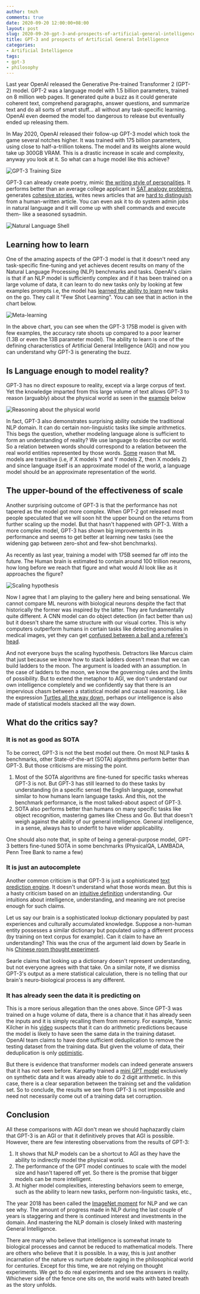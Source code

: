 ```yaml
---
author: tmzh
comments: true
date: 2020-09-20 12:00:00+08:00
layout: post
slug: 2020-09-20-gpt-3-and-prospects-of-artificial-general-intelligence
title: GPT-3 and prospects of Artificial General Intelligence 
categories:
- Artificial Intelligence 
tags:
- gpt-3
- philosophy 
---
```

<meta prefix="og: http://ogp.me/ns#" property="og:title" content="GPT-3 and prospects of Artificial General Intelligence" />
<meta prefix="og: http://ogp.me/ns#" property="og:image" content="/images/2020-09-26-meta-learning.png" />

Last year OpenAI released the Generative Pre-trained Transformer 2 (GPT-2) model. GPT-2 was a language model with 1.5 billion parameters, trained on 8 million web pages. It generated quite a buzz as it could generate coherent text, comprehend paragraphs, answer questions, and summarize text and do all sorts of smart stuff... all without any task-specific learning. OpenAI even deemed the model too dangerous to release but eventually ended up releasing them.

In May 2020, OpenAI released their follow-up GPT-3 model which took the game several notches higher. It was trained with 175 billion parameters, using close to half-a-trillion tokens. The model and its weights alone would take up 300GB VRAM. This is a drastic increase in scale and complexity, anyway you look at it. So what can a huge model like this achieve?

![GPT-3 Training Size](/images/2020-09-26-gpt-3-training-size.png)

<!--more-->

GPT-3 can already create poetry, mimic [the writing style of personalities](https://www.gwern.net/GPT-3#literary-parodies). It performs better than an average college applicant in [SAT analogy problems](https://arxiv.org/pdf/2005.14165.pdf#page=25), generates [cohesive stories](https://medium.com/@aidungeon/ai-dungeon-dragon-model-upgrade-7e8ea579abfe), writes news articles that are [hard to distinguish](https://arxiv.org/pdf/2005.14165.pdf#page=27) from a human-written article. You can even ask it to do system admin jobs in natural language and it will come up with shell commands and execute them- like a seasoned sysadmin. 

![Natural Language Shell](/images/2020-09-26-nlsh.png)


## Learning how to learn
One of the amazing aspects of the GPT-3 model is that it doesn't need any task-specific fine-tuning and yet achieves decent results on many of the Natural Language Processing (NLP) benchmarks and tasks. OpenAI's claim is that if an NLP model is sufficiently complex and if it has been trained on a large volume of data, it can learn to do new tasks only by looking at few examples prompts i.e, the model has [learned the ability to learn](https://www.gwern.net/newsletter/2020/05#meta-learning) new tasks on the go. They call it "Few Shot Learning". You can see that in action in the chart below. 

![Meta-learning](/images/2020-09-26-meta-learning.png)

In the above chart, you can see when the GPT-3 175B model is given with few examples, the accuracy rate shoots up compared to a poor learner (1.3B or even the 13B parameter model). The ability to learn is one of the defining characteristics of Artificial General Intelligence (AGI) and now you can understand why GPT-3 is generating the buzz.

## Is Language enough to model reality? 
 GPT-3 has no direct exposure to reality, except via a large corpus of text. Yet the knowledge imparted from this large volume of text allows GPT-3 to reason (arguably) about the physical world as seen in the [example](https://www.lesswrong.com/posts/L5JSMZQvkBAx9MD5A/to-what-extent-is-gpt-3-capable-of-reasoning) below 

![Reasoning about the physical world](/images/2020-09-26-reasoning.png)

In fact, GPT-3 also demonstrates surprising ability outside the traditional NLP domain. It can do certain non-linguistic tasks like simple arithmetics. This begs the question, whether modeling language alone is sufficient to form an understanding of reality? We use language to describe our world. So a relation between words should correspond to a relation between the real world entities represented by those words. [Some](https://deponysum.com/2020/01/16/recent-advances-in-natural-language-processing-some-woolly-speculations/) reason that ML models are transitive (i.e, if X models Y and Y models Z, then X models Z) and since language itself is an approximate model of the world, a language model should be an approximate representation of the world. 

## The upper-bound of the effectiveness of scale
Another surprising outcome of GPT-3 is that the performance has not tapered as the model got more complex. When GPT-2 got released most people speculated that we will soon hit the upper bound on the returns from further scaling up the model. But that hasn't happened with GPT-3. With a more complex model, GPT-3 has shown big improvements in its performance and seems to get better at learning new tasks (see the widening gap between zero-shot and few-shot benchmarks).

As recently as last year, training a model with 175B seemed far off into the future. The Human brain is estimated to contain around 100 trillion neurons, how long before we reach that figure and what would AI look like as it approaches the figure? 

![Scaling hypothesis](/images/2020-09-26-scaling-hypothesis.png)

Now I agree that I am playing to the gallery here and being sensational. We cannot compare ML neurons with biological neurons despite the fact that historically the former was inspired by the latter. They are fundamentally quite different. A CNN model can do object detection (in fact better than us) but it doesn't share the same structure with our visual cortex. This is why computers outperform humans in certain tasks like detecting anomalies in medical images, yet they can get [confused between a ball and a referee's head](https://www.iflscience.com/technology/ai-camera-ruins-soccar-game-for-fans-after-mistaking-referees-bald-head-for-ball/).

And not everyone buys the scaling hypothesis. Detractors like Marcus claim that just because we know how to stack ladders doesn't mean that we can build ladders to the moon. The argument is loaded with an assumption. In the case of ladders to the moon, we know the governing rules and the limits of possibility. But to extend the metaphor to AGI, we don't understand our own intelligence completely and we confidently say that there is an impervious chasm between a statistical model and causal reasoning. Like the expression [Turtles all the way down](https://www.wikiwand.com/en/Turtles_all_the_way_down), perhaps our intelligence is also made of statistical models stacked all the way down.


## What do the critics say?
### It is not as good as SOTA
To be correct, GPT-3 is not the best model out there. On most NLP tasks & benchmarks, other State-of-the-art (SOTA) algorithms perform better than GPT-3. But those criticisms are missing the point.

1. Most of the SOTA algorithms are fine-tuned for specific tasks whereas GPT-3 is not. But GPT-3 has still learned to do these tasks by understanding (in a specific sense) the English language, somewhat similar to how humans learn language tasks. And this, not the benchmark performance, is the most talked-about aspect of GPT-3. 
2. SOTA also performs better than humans on many specific tasks like object recognition, mastering games like Chess and Go. But that doesn't weigh against the ability of our general intelligence. General intelligence, in a sense, always has to underfit to have wider applicability. 

One should also note that, in spite of being a general-purpose model, GPT-3 betters fine-tuned SOTA in some benchmarks (PhysicalQA, LAMBADA, Penn Tree Bank to name a few)

### It is just an autocomplete
Another common criticism is that GPT-3 is just a sophisticated [text prediction engine](https://www.forbes.com/sites/robtoews/2020/07/19/gpt-3-is-amazingand-overhyped/?sh=5907df881b1c). It doesn't understand what those words mean. But this is a hasty criticism based on an [intuitive definition](https://plato.stanford.edu/entries/chinese-room/#IntuRepl) understanding. Our intuitions about intelligence, understanding, and meaning are not precise enough for such claims.

Let us say our brain is a sophisticated lookup dictionary populated by past experiences and culturally accumulated knowledge. Suppose a non-human entity possesses a similar dictionary but populated using a different process (by training on text corpus for example). Can it claim to have an understanding? This was the crux of the argument laid down by Searle in his [Chinese room thought experiment](https://plato.stanford.edu/entries/chinese-room/#Over). 

Searle claims that looking up a dictionary doesn't represent understanding, but not everyone agrees with that take. On a similar note, if we dismiss GPT-3's output as a mere statistical calculation, there is no telling that our brain's neuro-biological process is any different.

### It has already seen the data it is predicting on
This is a more serious allegation than the ones above. Since GPT-3 was trained on a huge volume of data, there is a chance that it has already seen the inputs and it is simply recalling them from memory. For example, Yannic Kilcher in his [video](https://youtu.be/SY5PvZrJhLE) suspects that it can do arithmetic predictions because the model is likely to have seen the same data in the training dataset. OpenAI team claims to have done sufficient deduplication to remove the testing dataset from the training data. But given the volume of data, their deduplication is only [optimistic](https://arxiv.org/pdf/2005.14165.pdf#page=25).

But there is evidence that transformer models can indeed generate answers that it has not seen before. Karpathy trained a [mini GPT model](https://github.com/karpathy/minGPT) exclusively on synthetic data and it was already able to do 2 digit arithmetic. In this case, there is a clear separation between the training set and the validation set. So to conclude, the results we see from GPT-3 is not impossible and need not necessarily come out of a training data set corruption.

## Conclusion
All these comparisons with AGI don't mean we should haphazardly claim that GPT-3 is an AGI or that it definitively proves that AGI is possible. However, there are few interesting observations from the results of GPT-3:
1. It shows that NLP models can be a shortcut to AGI as they have the ability to indirectly model the physical world.
2. The performance of the GPT model continues to scale with the model size and hasn't tapered off yet. So there is the promise that bigger models can be more intelligent.
3. At higher model complexities, interesting behaviors seem to emerge, such as the ability to learn new tasks, perform non-linguistic tasks, etc.,

The year 2018 has been called the [ImageNet moment](https://thegradient.pub/nlp-imagenet/) for NLP and we can see why. The amount of progress made in NLP during the last couple of years is staggering and there is continued interest and investments in the domain. And mastering the NLP domain is closely linked with mastering General Intelligence.

There are many who believe that intelligence is somewhat innate to biological processes and cannot be reduced to mathematical models. There are others who believe that it is possible. In a way, this is just another incarnation of the nature vs nurture debate raging in the philosophical world for centuries. Except for this time, we are not relying on thought experiments. We get to do real experiments and see the answers in reality. Whichever side of the fence one sits on, the world waits with bated breath as the story unfolds.

